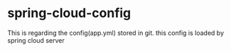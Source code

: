 # spring-cloud-config

This is regarding the config(app.yml) stored in git. this config is loaded by spring cloud server

